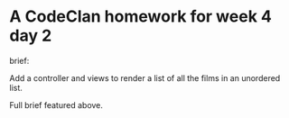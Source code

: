 # A CodeClan homework for week 4 day 2

brief:

Add a controller and views to render a list of all the films in an unordered list.

Full brief featured above.
